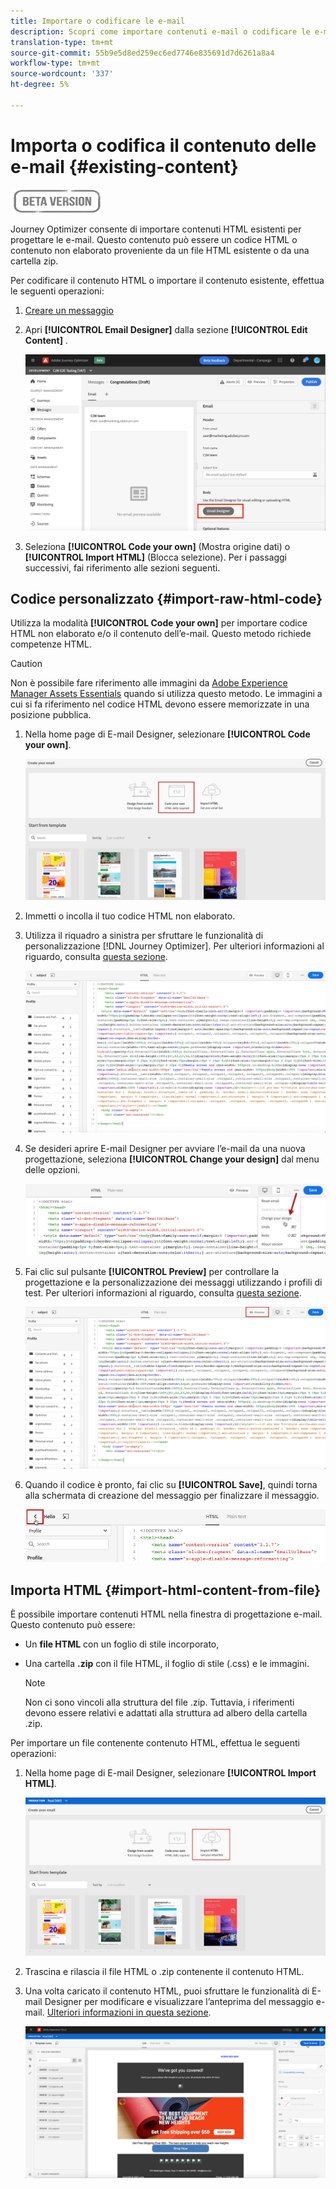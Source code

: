 ```yaml
---
title: Importare o codificare le e-mail
description: Scopri come importare contenuti e-mail o codificare le e-mail
translation-type: tm+mt
source-git-commit: 55b9e5d8ed259ec6ed7746e835691d7d6261a8a4
workflow-type: tm+mt
source-wordcount: '337'
ht-degree: 5%

---
```


# Importa o codifica il contenuto delle e-mail {#existing-content}

![](assets/do-not-localize/badge.png)

Journey Optimizer consente di importare contenuti HTML esistenti per progettare le e-mail. Questo contenuto può essere un codice HTML o contenuto non elaborato proveniente da un file HTML esistente o da una cartella zip.

Per codificare il contenuto HTML o importare il contenuto esistente, effettua le seguenti operazioni:

1. [Creare un messaggio](create-message.md)

1. Apri **[!UICONTROL Email Designer]** dalla sezione **[!UICONTROL Edit Content]** .

   ![](assets/import-html_1.png)

1. Seleziona **[!UICONTROL Code your own]** (Mostra origine dati) o **[!UICONTROL Import HTML]** (Blocca selezione). Per i passaggi successivi, fai riferimento alle sezioni seguenti.

## Codice personalizzato {#import-raw-html-code}

Utilizza la modalità **[!UICONTROL Code your own]** per importare codice HTML non elaborato e/o il contenuto dell’e-mail. Questo metodo richiede competenze HTML.

>[!CAUTION]
>
> Non è possibile fare riferimento alle immagini da [Adobe Experience Manager Assets Essentials](assets-essentials.md) quando si utilizza questo metodo. Le immagini a cui si fa riferimento nel codice HTML devono essere memorizzate in una posizione pubblica.

1. Nella home page di E-mail Designer, selezionare **[!UICONTROL Code your own]**.

   ![](assets/code-your-own.png)

1. Immetti o incolla il tuo codice HTML non elaborato.

1. Utilizza il riquadro a sinistra per sfruttare le funzionalità di personalizzazione [!DNL Journey Optimizer]. Per ulteriori informazioni al riguardo, consulta [questa sezione](personalization/personalize.md).

   ![](assets/code-editor.png)

1. Se desideri aprire E-mail Designer per avviare l’e-mail da una nuova progettazione, seleziona **[!UICONTROL Change your design]** dal menu delle opzioni.

   ![](assets/code-editor-change-design.png)

1. Fai clic sul pulsante **[!UICONTROL Preview]** per controllare la progettazione e la personalizzazione dei messaggi utilizzando i profili di test. Per ulteriori informazioni al riguardo, consulta [questa sezione](preview.md).

   ![](assets/code-editor-preview.png)

1. Quando il codice è pronto, fai clic su **[!UICONTROL Save]**, quindi torna alla schermata di creazione del messaggio per finalizzare il messaggio.

   ![](assets/code-editor-save.png)


## Importa HTML {#import-html-content-from-file}

È possibile importare contenuti HTML nella finestra di progettazione e-mail. Questo contenuto può essere:

* Un **file HTML** con un foglio di stile incorporato,
* Una cartella **.zip** con il file HTML, il foglio di stile (.css) e le immagini.

   >[!NOTE]
   >
   >Non ci sono vincoli alla struttura del file .zip. Tuttavia, i riferimenti devono essere relativi e adattati alla struttura ad albero della cartella .zip.

Per importare un file contenente contenuto HTML, effettua le seguenti operazioni:

1. Nella home page di E-mail Designer, selezionare **[!UICONTROL Import HTML]**.

   ![](assets/import-html_2.png)

1. Trascina e rilascia il file HTML o .zip contenente il contenuto HTML.

1. Una volta caricato il contenuto HTML, puoi sfruttare le funzionalità di E-mail Designer per modificare e visualizzare l’anteprima del messaggio e-mail. [Ulteriori informazioni in questa sezione](create-email-content.md).

   ![](assets/html-imported.png)
